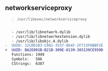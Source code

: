 ## networkserviceproxy

> `/usr/libexec/networkserviceproxy`

```diff

   - /usr/lib/libnetwork.dylib
   - /usr/lib/libnetworkextension.dylib
   - /usr/lib/libobjc.A.dylib
-  UUID: 12CDD1B3-C081-3537-864F-2F713F6BBF2E
+  UUID: BA2E001B-B21B-309E-8139-303139CE959D
   Functions: 1949
   Symbols:   586
   CStrings:  6387

```
